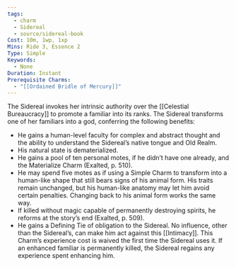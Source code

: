 ```yaml
---
tags:
  - charm
  - Sidereal
  - source/sidereal-book
Cost: 10m, 1wp, 1xp
Mins: Ride 3, Essence 2
Type: Simple
Keywords:
  - None
Duration: Instant
Prerequisite Charms:
  - "[[Ordained Bridle of Mercury]]"
---
```

The Sidereal invokes her intrinsic authority over the [[Celestial Bureaucracy]] to promote a familiar into its ranks. The Sidereal transforms one of her familiars into a god, conferring the following benefits: 
- He gains a human-level faculty for complex and abstract thought and the ability to understand the Sidereal’s native tongue and Old Realm. 
- His natural state is dematerialized. 
- He gains a pool of ten personal motes, if he didn’t have one already, and the Materialize Charm (Exalted, p. 510). 
- He may spend five motes as if using a Simple Charm to transform into a human-like shape that still bears signs of his animal form. His traits remain unchanged, but his human-like anatomy may let him avoid certain penalties. Changing back to his animal form works the same way. 
- If killed without magic capable of permanently destroying spirits, he reforms at the story’s end (Exalted, p. 509). 
- He gains a Defining Tie of obligation to the Sidereal. No influence, other than the Sidereal’s, can make him act against this [[Intimacy]]. This Charm’s experience cost is waived the first time the Sidereal uses it. If an enhanced familiar is permanently killed, the Sidereal regains any experience spent enhancing him.